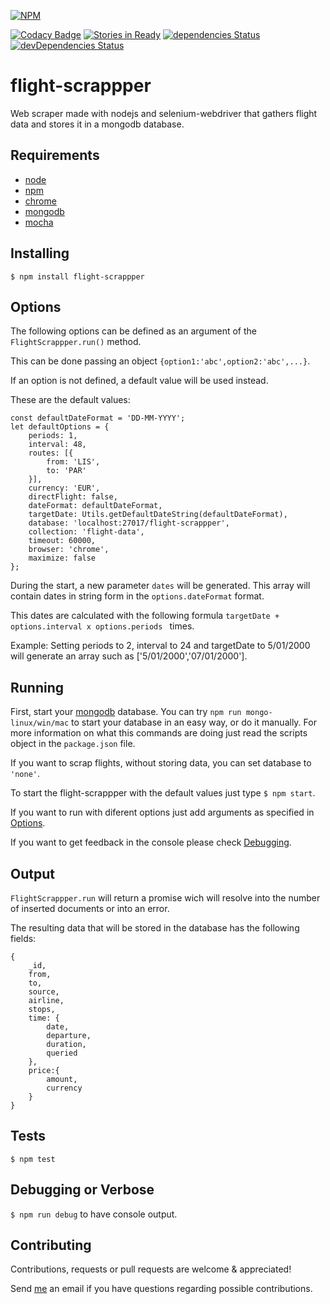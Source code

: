 [![NPM](https://nodei.co/npm/flight-scrappper.png?downloads=true&downloadRank=true&stars=true)](https://nodei.co/npm/flight-scrappper/)

[![Codacy Badge](https://api.codacy.com/project/badge/Grade/e0ff0ec2a3484cd0b823933578987cf4)](https://www.codacy.com/app/tiagobertolo/flight-scrappper?utm_source=github.com&amp;utm_medium=referral&amp;utm_content=bertolo1988/flight-scrappper&amp;utm_campaign=Badge_Grade)
[![Stories in Ready](https://badge.waffle.io/bertolo1988/flight-scrappper.svg?label=ready&title=Ready)](http://waffle.io/bertolo1988/flight-scrappper)
[![dependencies Status](https://david-dm.org/bertolo1988/flight-scrappper/status.svg)](https://david-dm.org/bertolo1988/flight-scrappper)
[![devDependencies Status](https://david-dm.org/bertolo1988/flight-scrappper/dev-status.svg)](https://david-dm.org/bertolo1988/flight-scrappper?type=dev)

# flight-scrappper

Web scraper made with nodejs and selenium-webdriver that gathers flight data and stores it in a mongodb database.


## Requirements

 - [node](http://nodejs.org/)
 - [npm](http://npmjs.org/)
 - [chrome](https://www.google.com/chrome/browser/desktop/index.html)
 - [mongodb](https://www.mongodb.com/)
 - [mocha](https://mochajs.org/)


## Installing

`$ npm install flight-scrappper`


## Options

The following options can be defined as an argument of the `FlightScrappper.run()` method.

This can be done passing an object `{option1:'abc',option2:'abc',...}`.

If an option is not defined, a default value will be used instead.

These are the default values:
	

    const defaultDateFormat = 'DD-MM-YYYY';
    let defaultOptions = {
        periods: 1,
        interval: 48,
        routes: [{
            from: 'LIS',
            to: 'PAR'
        }],
        currency: 'EUR',
        directFlight: false,
        dateFormat: defaultDateFormat,
        targetDate: Utils.getDefaultDateString(defaultDateFormat),
        database: 'localhost:27017/flight-scrappper',
        collection: 'flight-data',
        timeout: 60000,
        browser: 'chrome',
        maximize: false
    };


During the start, a new parameter `dates` will be generated. This array will contain dates in string form in the `options.dateFormat` format.

This dates are calculated with the following formula `targetDate + options.interval x options.periods ` times.
 
Example: Setting periods to 2, interval to 24 and targetDate to 5/01/2000 will generate an array  such as ['5/01/2000','07/01/2000'].


## Running

First, start your [mongodb](https://www.mongodb.com/) database. You can try `npm run mongo-linux/win/mac` to start your database in an easy way, or do it manually. For more information on what this commands are doing just read the scripts object in the `package.json` file.

If you want to scrap flights, without storing data, you can set database to `'none'`.

To start the flight-scrappper with the default values just type `$ npm start`.

If you want to run with diferent options just add arguments as specified in [Options](#options).

If you want to get feedback in the console please check  [Debugging](#debugging).

## Output

`FlightScrappper.run` will return a promise wich will resolve into the number of inserted documents or into an error.

The resulting data that will be stored in the database has the following fields:

	{
		_id, 		
		from,
		to,
		source,
		airline,
		stops,
		time: {
			date,
			departure,
			duration,
			queried
		},
		price:{
			amount,
			currency
		}
	}

## Tests

`$ npm test`

## Debugging or Verbose

`$ npm run debug` to have console output.

## Contributing

Contributions, requests or pull requests are welcome & appreciated!

Send [me](https://github.com/bertolo1988/) an email if you have questions regarding possible contributions.
